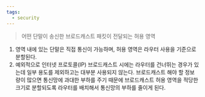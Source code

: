 ```yaml
---
tags:
  - security
---
```

> 어떤 단말이 송신한 브로드캐스트 패킷이 전달되는 허용 영역<br/>



1. 영역 내에 있는 단말은 직접 통신이 가능하며, 허용 영역은 라우터 사용을 기준으로 분할된다.
2. 예외적으로 인터넷 프로토콜(IP) 브로드캐스트 시에는 라우터를 건너뛰는 경우가 있는데 일부 용도를 제외하고는 대부분 사용되지 않는다. 브로드캐스트 해야 할 정보량이 많으면 통신망에 과대한 부하를 주기 때문에 브로드캐스트 허용 영역을 적당한 크기로 분할되도록 라우터를 배치해서 통신망의 부하를 줄이게 된다.